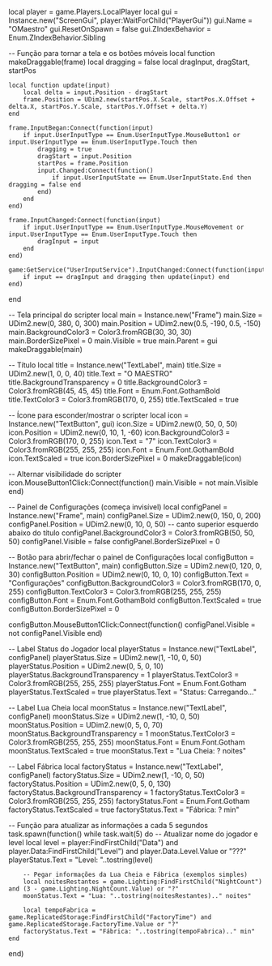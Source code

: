 local player = game.Players.LocalPlayer
local gui = Instance.new("ScreenGui", player:WaitForChild("PlayerGui"))
gui.Name = "OMaestro"
gui.ResetOnSpawn = false
gui.ZIndexBehavior = Enum.ZIndexBehavior.Sibling

-- Função para tornar a tela e os botões móveis
local function makeDraggable(frame)
    local dragging = false
    local dragInput, dragStart, startPos

    local function update(input)
        local delta = input.Position - dragStart
        frame.Position = UDim2.new(startPos.X.Scale, startPos.X.Offset + delta.X, startPos.Y.Scale, startPos.Y.Offset + delta.Y)
    end

    frame.InputBegan:Connect(function(input)
        if input.UserInputType == Enum.UserInputType.MouseButton1 or input.UserInputType == Enum.UserInputType.Touch then
            dragging = true
            dragStart = input.Position
            startPos = frame.Position
            input.Changed:Connect(function()
                if input.UserInputState == Enum.UserInputState.End then dragging = false end
            end)
        end
    end)

    frame.InputChanged:Connect(function(input)
        if input.UserInputType == Enum.UserInputType.MouseMovement or input.UserInputType == Enum.UserInputType.Touch then
            dragInput = input
        end
    end)

    game:GetService("UserInputService").InputChanged:Connect(function(input)
        if input == dragInput and dragging then update(input) end
    end)
end

-- Tela principal do scripter
local main = Instance.new("Frame")
main.Size = UDim2.new(0, 380, 0, 300)
main.Position = UDim2.new(0.5, -190, 0.5, -150)
main.BackgroundColor3 = Color3.fromRGB(30, 30, 30)
main.BorderSizePixel = 0
main.Visible = true
main.Parent = gui
makeDraggable(main)

-- Título
local title = Instance.new("TextLabel", main)
title.Size = UDim2.new(1, 0, 0, 40)
title.Text = "O MAESTRO"
title.BackgroundTransparency = 0
title.BackgroundColor3 = Color3.fromRGB(45, 45, 45)
title.Font = Enum.Font.GothamBold
title.TextColor3 = Color3.fromRGB(170, 0, 255)
title.TextScaled = true

-- Ícone para esconder/mostrar o scripter
local icon = Instance.new("TextButton", gui)
icon.Size = UDim2.new(0, 50, 0, 50)
icon.Position = UDim2.new(0, 10, 1, -60)
icon.BackgroundColor3 = Color3.fromRGB(170, 0, 255)
icon.Text = "7"
icon.TextColor3 = Color3.fromRGB(255, 255, 255)
icon.Font = Enum.Font.GothamBold
icon.TextScaled = true
icon.BorderSizePixel = 0
makeDraggable(icon)

-- Alternar visibilidade do scripter
icon.MouseButton1Click:Connect(function()
    main.Visible = not main.Visible
end)

-- Painel de Configurações (começa invisível)
local configPanel = Instance.new("Frame", main)
configPanel.Size = UDim2.new(0, 150, 0, 200)
configPanel.Position = UDim2.new(0, 10, 0, 50) -- canto superior esquerdo abaixo do título
configPanel.BackgroundColor3 = Color3.fromRGB(50, 50, 50)
configPanel.Visible = false
configPanel.BorderSizePixel = 0

-- Botão para abrir/fechar o painel de Configurações
local configButton = Instance.new("TextButton", main)
configButton.Size = UDim2.new(0, 120, 0, 30)
configButton.Position = UDim2.new(0, 10, 0, 10)
configButton.Text = "Configurações"
configButton.BackgroundColor3 = Color3.fromRGB(170, 0, 255)
configButton.TextColor3 = Color3.fromRGB(255, 255, 255)
configButton.Font = Enum.Font.GothamBold
configButton.TextScaled = true
configButton.BorderSizePixel = 0

configButton.MouseButton1Click:Connect(function()
    configPanel.Visible = not configPanel.Visible
end)

-- Label Status do Jogador
local playerStatus = Instance.new("TextLabel", configPanel)
playerStatus.Size = UDim2.new(1, -10, 0, 50)
playerStatus.Position = UDim2.new(0, 5, 0, 10)
playerStatus.BackgroundTransparency = 1
playerStatus.TextColor3 = Color3.fromRGB(255, 255, 255)
playerStatus.Font = Enum.Font.Gotham
playerStatus.TextScaled = true
playerStatus.Text = "Status: Carregando..."

-- Label Lua Cheia
local moonStatus = Instance.new("TextLabel", configPanel)
moonStatus.Size = UDim2.new(1, -10, 0, 50)
moonStatus.Position = UDim2.new(0, 5, 0, 70)
moonStatus.BackgroundTransparency = 1
moonStatus.TextColor3 = Color3.fromRGB(255, 255, 255)
moonStatus.Font = Enum.Font.Gotham
moonStatus.TextScaled = true
moonStatus.Text = "Lua Cheia: ? noites"

-- Label Fábrica
local factoryStatus = Instance.new("TextLabel", configPanel)
factoryStatus.Size = UDim2.new(1, -10, 0, 50)
factoryStatus.Position = UDim2.new(0, 5, 0, 130)
factoryStatus.BackgroundTransparency = 1
factoryStatus.TextColor3 = Color3.fromRGB(255, 255, 255)
factoryStatus.Font = Enum.Font.Gotham
factoryStatus.TextScaled = true
factoryStatus.Text = "Fábrica: ? min"

-- Função para atualizar as informações a cada 5 segundos
task.spawn(function()
    while task.wait(5) do
        -- Atualizar nome do jogador e level
        local level = player:FindFirstChild("Data") and player.Data:FindFirstChild("Level") and player.Data.Level.Value or "???"
        playerStatus.Text = "Level: "..tostring(level)

        -- Pegar informações da Lua Cheia e Fábrica (exemplos simples)
        local noitesRestantes = game.Lighting:FindFirstChild("NightCount") and (3 - game.Lighting.NightCount.Value) or "?"
        moonStatus.Text = "Lua: "..tostring(noitesRestantes).." noites"

        local tempoFabrica = game.ReplicatedStorage:FindFirstChild("FactoryTime") and game.ReplicatedStorage.FactoryTime.Value or "?"
        factoryStatus.Text = "Fábrica: "..tostring(tempoFabrica).." min"
    end
end)
